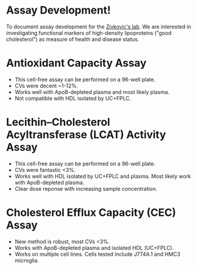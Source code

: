 # Assay Development!

To document assay development for the [Zivkovic's lab](https://zivkoviclab.ucdavis.edu/). We are interested in investigating functional markers of high-density lipoproteins ("good cholesterol") as measure of health and disease status.

# Antioxidant Capacity Assay

- This cell-free assay can be performed on a 96-well plate. 
- CVs were decent ~1-12%.
- Works well with ApoB-depleted plasma and most likely plasma.
- Not compatible with HDL isolated by UC+FPLC.

# Lecithin–Cholesterol Acyltransferase (LCAT) Activity Assay

- This cell-free assay can be performed on a 96-well plate. 
- CVs were fantastic <3%.
- Works well with HDL isolated by UC+FPLC and plasma. Most likely work with ApoB-depleted plasma.
- Clear dose reponse with increasing sample concentration.

# Cholesterol Efflux Capacity (CEC) Assay

- New method is robust, most CVs <3%.
- Works with ApoB-depleted plasma and isolated HDL (UC+FPLC).
- Works on multiple cell lines. Cells tested include J774A.1 and HMC3 microglia.

